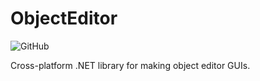 # ObjectEditor
![GitHub](https://img.shields.io/github/license/AntyMew/ObjectEditor.svg)

Cross-platform .NET library for making object editor GUIs.
